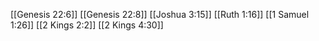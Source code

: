 [[Genesis 22:6]]
[[Genesis 22:8]]
[[Joshua 3:15]]
[[Ruth 1:16]]
[[1 Samuel 1:26]]
[[2 Kings 2:2]]
[[2 Kings 4:30]]
